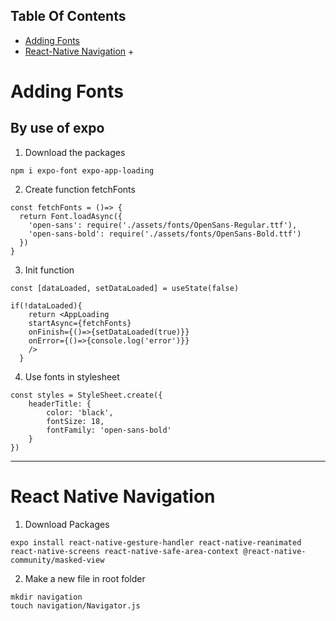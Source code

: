 ## Table Of Contents
- [Adding Fonts](#adding-fonts)
- [React-Native Navigation](#react-native-navigation)
    + 

# Adding Fonts

## By use of expo

1. Download the packages
```
npm i expo-font expo-app-loading
```
2. Create function fetchFonts
```
const fetchFonts = ()=> {
  return Font.loadAsync({
    'open-sans': require('./assets/fonts/OpenSans-Regular.ttf'),
    'open-sans-bold': require('./assets/fonts/OpenSans-Bold.ttf')
  })
}
```
3. Init function
```
const [dataLoaded, setDataLoaded] = useState(false)

if(!dataLoaded){
    return <AppLoading 
    startAsync={fetchFonts} 
    onFinish={()=>{setDataLoaded(true)}}
    onError={()=>{console.log('error')}}
    />
  }
```
4. Use fonts in stylesheet
```
const styles = StyleSheet.create({
    headerTitle: {
        color: 'black',
        fontSize: 18,
        fontFamily: 'open-sans-bold'
    }
})
```

______________________

# React Native Navigation

1. Download Packages
```
expo install react-native-gesture-handler react-native-reanimated react-native-screens react-native-safe-area-context @react-native-community/masked-view
```
2. Make a new file in root folder
```
mkdir navigation
touch navigation/Navigator.js
```